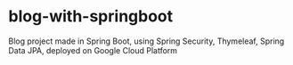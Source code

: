 # blog-with-springboot

Blog project made in Spring Boot, using Spring Security, Thymeleaf, Spring Data JPA, deployed on Google Cloud Platform
